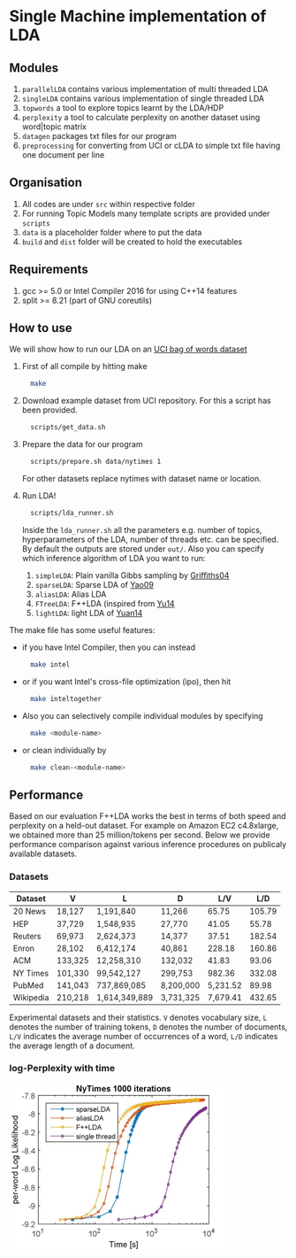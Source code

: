 # Single Machine implementation of LDA

## Modules
1. `parallelLDA` contains various implementation of multi threaded LDA
2. `singleLDA` contains various implementation of single threaded LDA
3. `topwords` a tool to explore topics learnt by the LDA/HDP
4. `perplexity` a tool to calculate perplexity on another dataset using word|topic matrix
5. `datagen` packages txt files for our program
6. `preprocessing` for converting from UCI or cLDA to simple txt file having one document per line


## Organisation
1. All codes are under `src` within respective folder
2. For running Topic Models many template scripts are provided under `scripts`
3. `data` is a placeholder folder where to put the data
4. `build` and `dist` folder will be created to hold the executables


## Requirements
1. gcc >= 5.0 or Intel Compiler 2016 for using C++14 features
2. split >= 8.21 (part of GNU coreutils)

## How to use
We will show how to run our LDA on an [UCI bag of words dataset](https://archive.ics.uci.edu/ml/datasets/Bag+of+Words)

1. First of all compile by hitting make

   ```bash
     make
   ```

2. Download example dataset from UCI repository. For this a script has been provided.

   ```bash
     scripts/get_data.sh
   ```

3. Prepare the data for our program

   ```bash
     scripts/prepare.sh data/nytimes 1
   ```

   For other datasets replace nytimes with dataset name or location.

4. Run LDA!

   ```bash
     scripts/lda_runner.sh
   ```

   Inside the `lda_runner.sh` all the parameters e.g. number of topics, hyperparameters of the LDA, number of threads etc. can be specified. By default the outputs are stored under `out/`. Also you can specify which inference algorithm of LDA you want to run:
   1. `simpleLDA`: Plain vanilla Gibbs sampling by [Griffiths04](http://www.pnas.org/content/101/suppl_1/5228.abstract)
   2. `sparseLDA`: Sparse LDA of [Yao09](http://dl.acm.org/citation.cfm?id=1557121)
   3. `aliasLDA`: Alias LDA
   4. `FTreeLDA`: F++LDA (inspired from [Yu14](http://arxiv.org/abs/1412.4986)
   5. `lightLDA`: light LDA of [Yuan14](http://arxiv.org/abs/1412.1576)

The make file has some useful features:

- if you have Intel Compiler, then you can instead

   ```bash
     make intel
   ```

- or if you want Intel's cross-file optimization (ipo), then hit
   
   ```bash
     make inteltogether
   ```

- Also you can selectively compile individual modules by specifying

   ```bash
     make <module-name>
   ```

- or clean individually by

   ```bash
     make clean-<module-name>
   ```

## Performance
Based on our evaluation F++LDA works the best in terms of both speed and perplexity on a held-out dataset. For example on Amazon EC2 c4.8xlarge, we obtained more than 25 million/tokens per second. Below we provide performance comparison against various inference procedures on publicaly available datasets.

### Datasets

   |  Dataset     |  V        |  L              |  D           |  L/V      |  L/D      |
   | ------------ | --------- | --------------- | ------------ | --------- | --------- |
   |  20 News     |  18,127   |  1,191,840	   |	11,266	   |	65.75    |  105.79   |
   |  HEP         |  37,729	|	1,548,935	   |	27,770	   |	41.05	   |	55.78 	|
   |  Reuters     |	69,973   |	2,624,373      |	14,377	   |	37.51	   |	182.54 	|
   |  Enron       |	28,102	|	6,412,174      |	40,861	   |	228.18   |	160.86   |
   |  ACM         |	133,325  |  12,258,310     |	132,032	   |	41.83    |  93.06    |
   |  NY Times    |  101,330  |  99,542,127     |  299,753     |  982.36   |  332.08   |
   |  PubMed      |  141,043  |  737,869,085    |  8,200,000   |  5,231.52	|	89.98    |
   |  Wikipedia   |	210,218  |  1,614,349,889  |  3,731,325   |  7,679.41	|	432.65 	|

   Experimental datasets and their statistics. `V` denotes vocabulary size, `L` denotes the number of training tokens, `D` denotes
   the number of documents, `L/V` indicates the average number of occurrences of a word, `L/D` indicates the average length of a
   document.
  
### log-Perplexity with time

<img src=https://raw.githubusercontent.com/dmlc/experimental-lda/master/nytimes_llh_v_time.jpg width=400/>
